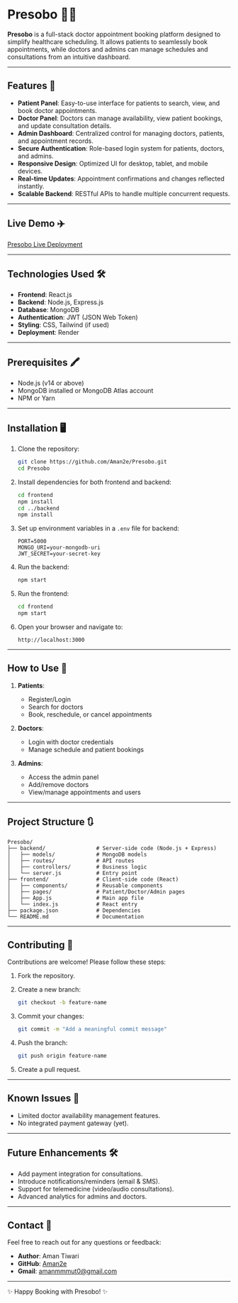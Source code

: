 # Presobo 🏥📅  

**Presobo** is a full-stack doctor appointment booking platform designed to simplify healthcare scheduling. It allows patients to seamlessly book appointments, while doctors and admins can manage schedules and consultations from an intuitive dashboard.  

---

## Features 🚀  

- **Patient Panel**: Easy-to-use interface for patients to search, view, and book doctor appointments.  
- **Doctor Panel**: Doctors can manage availability, view patient bookings, and update consultation details.  
- **Admin Dashboard**: Centralized control for managing doctors, patients, and appointment records.  
- **Secure Authentication**: Role-based login system for patients, doctors, and admins.  
- **Responsive Design**: Optimized UI for desktop, tablet, and mobile devices.  
- **Real-time Updates**: Appointment confirmations and changes reflected instantly.  
- **Scalable Backend**: RESTful APIs to handle multiple concurrent requests.  

---

## Live Demo ✈️  

[Presobo Live Deployment](https://presobo-frontend.onrender.com)  

---

## Technologies Used 🛠️  

- **Frontend**: React.js  
- **Backend**: Node.js, Express.js  
- **Database**: MongoDB  
- **Authentication**: JWT (JSON Web Token)  
- **Styling**: CSS, Tailwind (if used)  
- **Deployment**: Render   

---

## Prerequisites 🖍️  

- Node.js (v14 or above)  
- MongoDB installed or MongoDB Atlas account  
- NPM or Yarn  

---

## Installation 🖥️  

1. Clone the repository:  
   ```bash
   git clone https://github.com/Aman2e/Presobo.git
   cd Presobo
   ````


2. Install dependencies for both frontend and backend:

   ```bash
   cd frontend
   npm install
   cd ../backend
   npm install
   ```
   

3. Set up environment variables in a `.env` file for backend:

   ```plaintext
   PORT=5000
   MONGO_URI=your-mongodb-uri
   JWT_SECRET=your-secret-key
   ```
   

4. Run the backend:

   ```bash
   npm start
   ```

5. Run the frontend:

   ```bash
   cd frontend
   npm start
   ```

6. Open your browser and navigate to:

   ```
   http://localhost:3000
   ```

---

## How to Use 📖

1. **Patients**:

   * Register/Login
   * Search for doctors
   * Book, reschedule, or cancel appointments

2. **Doctors**:

   * Login with doctor credentials
   * Manage schedule and patient bookings

3. **Admins**:

   * Access the admin panel
   * Add/remove doctors
   * View/manage appointments and users

---

## Project Structure 🔃

```plaintext
Presobo/
├── backend/                # Server-side code (Node.js + Express)
│   ├── models/             # MongoDB models
│   ├── routes/             # API routes
│   ├── controllers/        # Business logic
│   └── server.js           # Entry point
├── frontend/               # Client-side code (React)
│   ├── components/         # Reusable components
│   ├── pages/              # Patient/Doctor/Admin pages
│   ├── App.js              # Main app file
│   └── index.js            # React entry
├── package.json            # Dependencies
└── README.md               # Documentation
```

---

## Contributing 🤝

Contributions are welcome! Please follow these steps:

1. Fork the repository.
2. Create a new branch:

   ```bash
   git checkout -b feature-name
   ```
3. Commit your changes:

   ```bash
   git commit -m "Add a meaningful commit message"
   ```
4. Push the branch:

   ```bash
   git push origin feature-name
   ```
5. Create a pull request.

---

## Known Issues 🐞

* Limited doctor availability management features.
* No integrated payment gateway (yet).

---

## Future Enhancements 🛠️

* Add payment integration for consultations.
* Introduce notifications/reminders (email & SMS).
* Support for telemedicine (video/audio consultations).
* Advanced analytics for admins and doctors.

---

## Contact 📨

Feel free to reach out for any questions or feedback:

* **Author**: Aman Tiwari
* **GitHub**: [Aman2e](https://github.com/Aman2e)
* **Gmail**: amanmmmut0@gmail.com

---

✨ Happy Booking with Presobo! ✨


